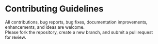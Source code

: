 # Contributing Guidelines

All contributions, bug reports, bug fixes, documentation improvements, enhancements, and ideas are welcome.  
Please fork the repository, create a new branch, and submit a pull request for review.
